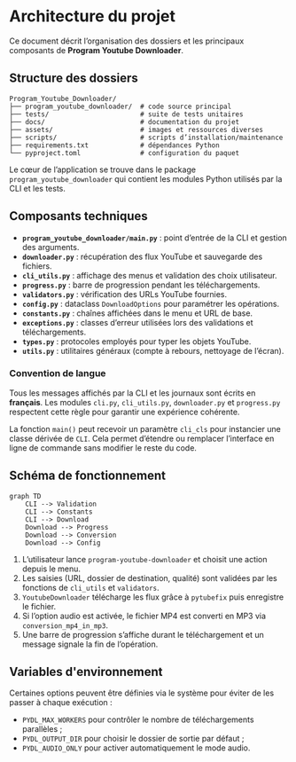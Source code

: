 # Architecture du projet

Ce document décrit l’organisation des dossiers et les principaux composants de **Program Youtube Downloader**.

## Structure des dossiers

```text
Program_Youtube_Downloader/
├── program_youtube_downloader/  # code source principal
├── tests/                       # suite de tests unitaires
├── docs/                        # documentation du projet
├── assets/                      # images et ressources diverses
├── scripts/                     # scripts d’installation/maintenance
├── requirements.txt             # dépendances Python
└── pyproject.toml               # configuration du paquet
```

Le cœur de l’application se trouve dans le package `program_youtube_downloader` qui contient les modules Python utilisés par la CLI et les tests.

## Composants techniques

- **`program_youtube_downloader/main.py`** : point d’entrée de la CLI et gestion des arguments.
- **`downloader.py`** : récupération des flux YouTube et sauvegarde des fichiers.
- **`cli_utils.py`** : affichage des menus et validation des choix utilisateur.
- **`progress.py`** : barre de progression pendant les téléchargements.
- **`validators.py`** : vérification des URLs YouTube fournies.
- **`config.py`** : dataclass `DownloadOptions` pour paramétrer les opérations.
- **`constants.py`** : chaînes affichées dans le menu et URL de base.
- **`exceptions.py`** : classes d’erreur utilisées lors des validations et téléchargements.
- **`types.py`** : protocoles employés pour typer les objets YouTube.
- **`utils.py`** : utilitaires généraux (compte à rebours, nettoyage de l’écran).

### Convention de langue

Tous les messages affichés par la CLI et les journaux sont écrits en **français**. Les modules
`cli.py`, `cli_utils.py`, `downloader.py` et `progress.py` respectent cette règle
pour garantir une expérience cohérente.

La fonction `main()` peut recevoir un paramètre `cli_cls` pour instancier une
classe dérivée de `CLI`. Cela permet d’étendre ou remplacer l’interface en ligne
de commande sans modifier le reste du code.

## Schéma de fonctionnement

```mermaid
graph TD
    CLI --> Validation
    CLI --> Constants
    CLI --> Download
    Download --> Progress
    Download --> Conversion
    Download --> Config
```

1. L’utilisateur lance `program-youtube-downloader` et choisit une action depuis le menu.
2. Les saisies (URL, dossier de destination, qualité) sont validées par les fonctions de `cli_utils` et `validators`.
3. `YoutubeDownloader` télécharge les flux grâce à `pytubefix` puis enregistre le fichier.
4. Si l’option audio est activée, le fichier MP4 est converti en MP3 via `conversion_mp4_in_mp3`.
5. Une barre de progression s’affiche durant le téléchargement et un message signale la fin de l’opération.

## Variables d'environnement

Certaines options peuvent être définies via le système pour éviter de les
passer à chaque exécution :

- `PYDL_MAX_WORKERS` pour contrôler le nombre de téléchargements parallèles ;
- `PYDL_OUTPUT_DIR` pour choisir le dossier de sortie par défaut ;
- `PYDL_AUDIO_ONLY` pour activer automatiquement le mode audio.
